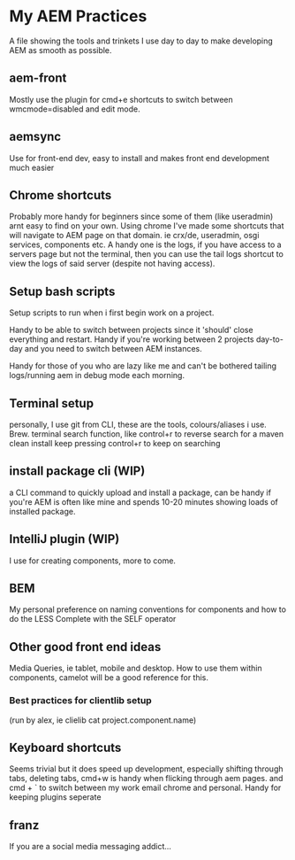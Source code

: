 
# My AEM Practices
A file showing the tools and trinkets I use day to day to make developing AEM as smooth as possible.

## aem-front
Mostly use the plugin for cmd+e shortcuts to switch between wmcmode=disabled and edit mode.

## aemsync
Use for front-end dev, easy to install and makes front end development much easier

## Chrome shortcuts
Probably more handy for beginners since some of them (like useradmin) arnt easy to find on your own.
Using chrome I've made some shortcuts that will navigate to AEM page on that domain.
ie crx/de, useradmin, osgi services, components etc.
A handy one is the logs, if you have access to a servers page but not the terminal, then you can use the tail logs shortcut to view the logs of said server (despite not having access).

## Setup bash scripts
Setup scripts to run when i first begin work on a project.

Handy to be able to switch between projects since it 'should' close everything and restart. Handy if you're working between 2 projects day-to-day and you need to switch between AEM instances.

Handy for those of you who are lazy like me and can't be bothered tailing logs/running aem in debug mode each morning.

## Terminal setup
personally, I use git from CLI, these are the tools, colours/aliases i use. Brew.
terminal search function, like control+r to reverse search for a maven clean install
keep pressing control+r to keep on searching

## install package cli (WIP)
a CLI command to quickly upload and install a package, can be handy if you're AEM is often like mine and spends 10-20 minutes showing loads of installed package.

## IntelliJ plugin (WIP)
I use for creating components, more to come.

## BEM
My personal preference on naming conventions for components and how to do the LESS
Complete with the SELF operator

## Other good front end ideas
Media Queries, ie tablet, mobile and desktop. How to use them within components, camelot will be a good reference for this.

### Best practices for clientlib setup
(run by alex, ie clielib cat project.component.name)

## Keyboard shortcuts
Seems trivial but it does speed up development, especially shifting through tabs, deleting tabs, cmd+w is handy when flicking through aem pages. and cmd + \` to switch between my work email chrome and personal. Handy for keeping plugins seperate 

## franz
If you are a social media messaging addict...
